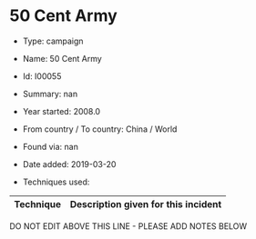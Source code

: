 # 50 Cent Army

* Type: campaign

* Name: 50 Cent Army

* Id: I00055

* Summary: nan

* Year started: 2008.0

* From country / To country: China / World

* Found via: nan

* Date added: 2019-03-20

* Techniques used: 

| Technique | Description given for this incident |
| --------- | ------------------------- |


DO NOT EDIT ABOVE THIS LINE - PLEASE ADD NOTES BELOW